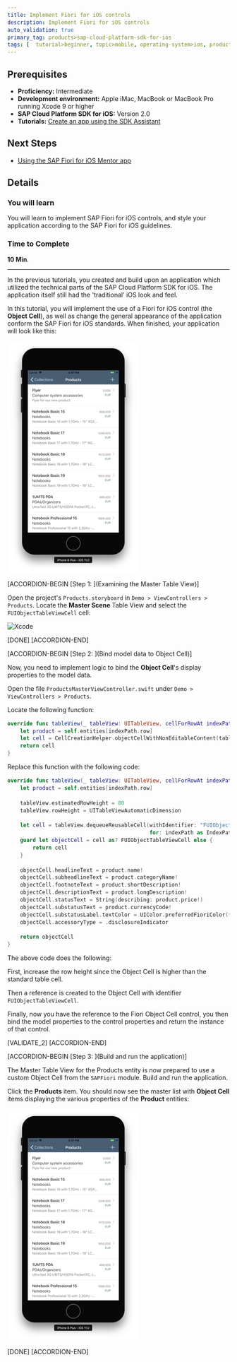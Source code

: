 ```yaml
---
title: Implement Fiori for iOS controls
description: Implement Fiori for iOS controls
auto_validation: true
primary_tag: products>sap-cloud-platform-sdk-for-ios
tags: [  tutorial>beginner, topic>mobile, operating-system>ios, products>sap-cloud-platform, products>sap-cloud-platform-sdk-for-ios ]
---
```

## Prerequisites  
 - **Proficiency:** Intermediate
 - **Development environment:** Apple iMac, MacBook or MacBook Pro running Xcode 9 or higher
 - **SAP Cloud Platform SDK for iOS:** Version 2.0
 - **Tutorials:** [Create an app using the SDK Assistant](https://www.sap.com/developer/tutorials/fiori-ios-hcpms-sdk-assistant.html)

## Next Steps
 - [Using the SAP Fiori for iOS Mentor app](https://www.sap.com/developer/tutorials/fiori-ios-scpms-mentor.html)

## Details
### You will learn  
You will learn to implement SAP Fiori for iOS controls, and style your application according to the SAP Fiori for iOS guidelines.

### Time to Complete
**10 Min**.

---

In the previous tutorials, you created and build upon an application which utilized the technical parts of the SAP Cloud Platform SDK for iOS. The application itself still had the 'traditional' iOS look and feel.

In this tutorial, you will implement the use of a Fiori for iOS control (the **Object Cell**), as well as change the general appearance of the application conform the SAP Fiori for iOS standards. When finished, your application will look like this:

![Xcode](fiori-ios-hcpms-fioriuikit-08.png)

[ACCORDION-BEGIN [Step 1: ](Examining the Master Table View)]

Open the project's `Products.storyboard` in `Demo > ViewControllers > Products`. Locate the **Master Scene** Table View and select the `FUIObjectTableViewCell` cell:

![Xcode](fiori-ios-hcpms-fioriuikit-04.png)

[DONE]
[ACCORDION-END]

[ACCORDION-BEGIN [Step 2: ](Bind model data to Object Cell)]

Now, you need to implement logic to bind the **Object Cell**'s display properties to the model data.

Open the file `ProductsMasterViewController.swift` under `Demo > ViewControllers > Products`.

Locate the following function:

```swift
override func tableView(_ tableView: UITableView, cellForRowAt indexPath: IndexPath) -> UITableViewCell {
    let product = self.entities[indexPath.row]
    let cell = CellCreationHelper.objectCellWithNonEditableContent(tableView: tableView, indexPath: indexPath, key: "ProductId", value: "\(product.productID!)")
    return cell
}
```

Replace this function with the following code:

```swift
override func tableView(_ tableView: UITableView, cellForRowAt indexPath: IndexPath) -> UITableViewCell {
    let product = self.entities[indexPath.row]

    tableView.estimatedRowHeight = 80
    tableView.rowHeight = UITableViewAutomaticDimension

    let cell = tableView.dequeueReusableCell(withIdentifier: "FUIObjectTableViewCell",
                                             for: indexPath as IndexPath)
    guard let objectCell = cell as? FUIObjectTableViewCell else {
        return cell
    }

    objectCell.headlineText = product.name!
    objectCell.subheadlineText = product.categoryName!
    objectCell.footnoteText = product.shortDescription!
    objectCell.descriptionText = product.longDescription!
    objectCell.statusText = String(describing: product.price!)
    objectCell.substatusText = product.currencyCode!
    objectCell.substatusLabel.textColor = UIColor.preferredFioriColor(forStyle: .positive)
    objectCell.accessoryType = .disclosureIndicator

    return objectCell
}
```

The above code does the following:

First, increase the row height since the Object Cell is higher than the standard table cell.

Then a reference is created to the Object Cell with identifier `FUIObjectTableViewCell`.

Finally, now you have the reference to the Fiori Object Cell control, you then bind the model properties to the control properties and return the instance of that control.

[VALIDATE_2]
[ACCORDION-END]

[ACCORDION-BEGIN [Step 3: ](Build and run the application)]

The Master Table View for the Products entity is now prepared to use a custom Object Cell from the `SAPFiori` module. Build and run the application.

Click the **Products** item. You should now see the master list with **Object Cell** items displaying the various properties of the **Product** entities:

![Xcode](fiori-ios-hcpms-fioriuikit-08.png)

[DONE]
[ACCORDION-END]

